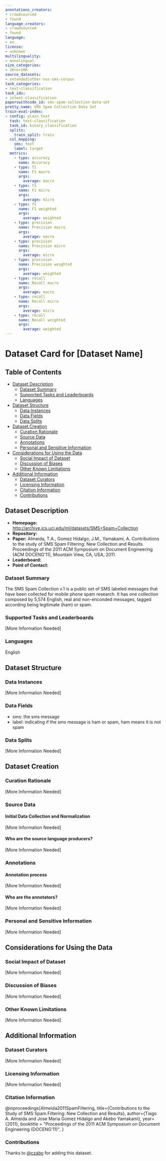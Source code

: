 ```yaml
---
annotations_creators:
- crowdsourced
- found
language_creators:
- crowdsourced
- found
language:
- en
license:
- unknown
multilinguality:
- monolingual
size_categories:
- 1K<n<10K
source_datasets:
- extended|other-nus-sms-corpus
task_categories:
- text-classification
task_ids:
- intent-classification
paperswithcode_id: sms-spam-collection-data-set
pretty_name: SMS Spam Collection Data Set
train-eval-index:
- config: plain_text
  task: text-classification
  task_id: binary_classification
  splits:
    train_split: train
  col_mapping:
    sms: text
    label: target
  metrics:
    - type: accuracy
      name: Accuracy
    - type: f1
      name: F1 macro
      args:
        average: macro
    - type: f1
      name: F1 micro
      args:
        average: micro
    - type: f1
      name: F1 weighted
      args:
        average: weighted
    - type: precision
      name: Precision macro
      args:
        average: macro
    - type: precision
      name: Precision micro
      args:
        average: micro
    - type: precision
      name: Precision weighted
      args:
        average: weighted
    - type: recall
      name: Recall macro
      args:
        average: macro
    - type: recall
      name: Recall micro
      args:
        average: micro
    - type: recall
      name: Recall weighted
      args:
        average: weighted
---
```


# Dataset Card for [Dataset Name]

## Table of Contents
- [Dataset Description](#dataset-description)
  - [Dataset Summary](#dataset-summary)
  - [Supported Tasks and Leaderboards](#supported-tasks-and-leaderboards)
  - [Languages](#languages)
- [Dataset Structure](#dataset-structure)
  - [Data Instances](#data-instances)
  - [Data Fields](#data-fields)
  - [Data Splits](#data-splits)
- [Dataset Creation](#dataset-creation)
  - [Curation Rationale](#curation-rationale)
  - [Source Data](#source-data)
  - [Annotations](#annotations)
  - [Personal and Sensitive Information](#personal-and-sensitive-information)
- [Considerations for Using the Data](#considerations-for-using-the-data)
  - [Social Impact of Dataset](#social-impact-of-dataset)
  - [Discussion of Biases](#discussion-of-biases)
  - [Other Known Limitations](#other-known-limitations)
- [Additional Information](#additional-information)
  - [Dataset Curators](#dataset-curators)
  - [Licensing Information](#licensing-information)
  - [Citation Information](#citation-information)
  - [Contributions](#contributions)

## Dataset Description

- **Homepage:** http://archive.ics.uci.edu/ml/datasets/SMS+Spam+Collection
- **Repository:**
- **Paper:** Almeida, T.A., Gomez Hidalgo, J.M., Yamakami, A. Contributions to the study of SMS Spam Filtering: New Collection and Results. Proceedings of the 2011 ACM Symposium on Document Engineering (ACM DOCENG'11), Mountain View, CA, USA, 2011.
- **Leaderboard:**
- **Point of Contact:**

### Dataset Summary

The SMS Spam Collection v.1 is a public set of SMS labeled messages that have been collected for mobile phone spam research.
It has one collection composed by 5,574 English, real and non-enconded messages, tagged according being legitimate (ham) or spam.

### Supported Tasks and Leaderboards

[More Information Needed]

### Languages

English

## Dataset Structure

### Data Instances

[More Information Needed]

### Data Fields

- sms: the sms message
- label: indicating if the sms message is ham or spam, ham means it is not spam

### Data Splits

[More Information Needed]

## Dataset Creation

### Curation Rationale

[More Information Needed]

### Source Data

#### Initial Data Collection and Normalization

[More Information Needed]

#### Who are the source language producers?

[More Information Needed]

### Annotations

#### Annotation process

[More Information Needed]

#### Who are the annotators?

[More Information Needed]

### Personal and Sensitive Information

[More Information Needed]

## Considerations for Using the Data

### Social Impact of Dataset

[More Information Needed]

### Discussion of Biases

[More Information Needed]

### Other Known Limitations

[More Information Needed]

## Additional Information

### Dataset Curators

[More Information Needed]

### Licensing Information

[More Information Needed]

### Citation Information

@inproceedings{Almeida2011SpamFiltering,
  title={Contributions to the Study of SMS Spam Filtering: New Collection and Results},
  author={Tiago A. Almeida and Jose Maria Gomez Hidalgo and Akebo Yamakami},
  year={2011},
  booktitle = "Proceedings of the 2011 ACM Symposium on Document Engineering (DOCENG'11)",
}

### Contributions

Thanks to [@czabo](https://github.com/czabo) for adding this dataset.
